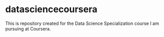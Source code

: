 datasciencecoursera
===================

This is repository created for the Data Science Specialization course I am pursuing at Coursera.
